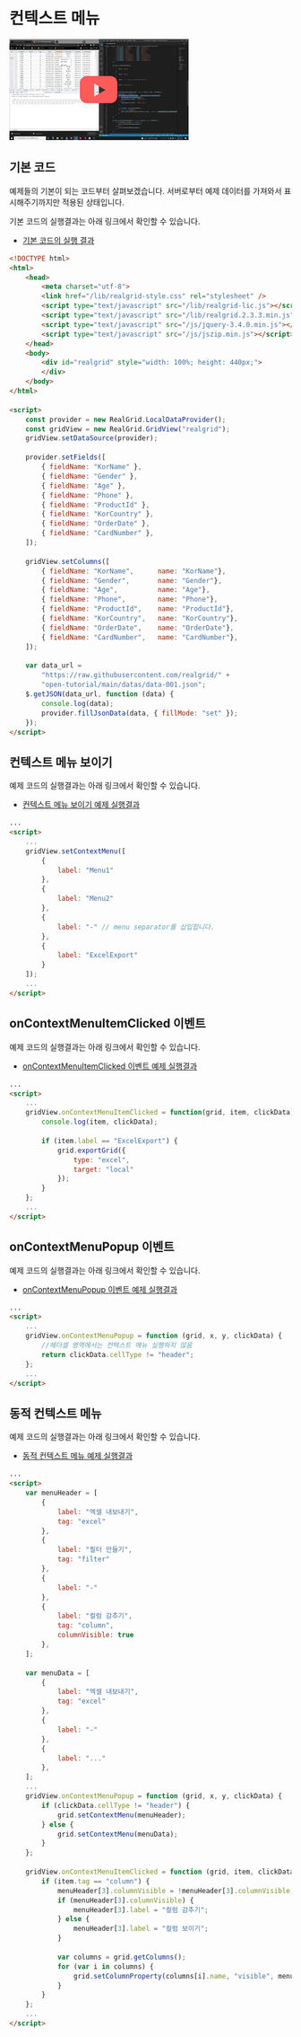 # 컨텍스트 메뉴

[![](youtube-01.png)](https://youtu.be/8ebgQe66dhI)


## 기본 코드

예제들의 기본이 되는 코드부터 살펴보겠습니다.
서버로부터 예제 데이터를 가져와서 표시해주기까지만 적용된 상태입니다.

기본 코드의 실행결과는 아래 링크에서 확인할 수 있습니다.

* [기본 코드의 실행 결과](http://10bun.tv/samples/realgrid2/part-2/05/step-00.html)

``` html
<!DOCTYPE html>
<html>
	<head>
		<meta charset="utf-8">
		<link href="/lib/realgrid-style.css" rel="stylesheet" />
		<script type="text/javascript" src="/lib/realgrid-lic.js"></script>
		<script type="text/javascript" src="/lib/realgrid.2.3.3.min.js"></script>
		<script type="text/javascript" src="/js/jquery-3.4.0.min.js"></script>
        <script type="text/javascript" src="/js/jszip.min.js"></script>
	</head>
	<body>
		<div id="realgrid" style="width: 100%; height: 440px;">
		</div>
	</body>
</html>

<script>
    const provider = new RealGrid.LocalDataProvider();
    const gridView = new RealGrid.GridView("realgrid");
    gridView.setDataSource(provider);

    provider.setFields([
        { fieldName: "KorName" },
        { fieldName: "Gender" },
        { fieldName: "Age" },
        { fieldName: "Phone" },
        { fieldName: "ProductId" },
        { fieldName: "KorCountry" },
        { fieldName: "OrderDate" },
        { fieldName: "CardNumber" },
    ]);

    gridView.setColumns([
        { fieldName: "KorName",      name: "KorName"},
        { fieldName: "Gender",       name: "Gender"},
        { fieldName: "Age",          name: "Age"},
        { fieldName: "Phone",        name: "Phone"},
        { fieldName: "ProductId",    name: "ProductId"},
        { fieldName: "KorCountry",   name: "KorCountry"},
        { fieldName: "OrderDate",    name: "OrderDate"},
        { fieldName: "CardNumber",   name: "CardNumber"},
    ]);

    var data_url = 
        "https://raw.githubusercontent.com/realgrid/" +
        "open-tutorial/main/datas/data-001.json";
    $.getJSON(data_url, function (data) {
        console.log(data);
        provider.fillJsonData(data, { fillMode: "set" });
    });
</script>
```


## 컨텍스트 메뉴 보이기

예제 코드의 실행결과는 아래 링크에서 확인할 수 있습니다.
* [컨텍스트 메뉴 보이기 예제 실행결과](http://10bun.tv/samples/realgrid2/part-2/05/step-01.html)

``` html
...
<script>
    ...
    gridView.setContextMenu([
        {
            label: "Menu1"
        },
        {
            label: "Menu2"
        },
        {
            label: "-" // menu separator를 삽입합니다.
        },
        {
            label: "ExcelExport"
        }
    ]);
    ...
</script>
```


## onContextMenuItemClicked 이벤트

예제 코드의 실행결과는 아래 링크에서 확인할 수 있습니다.
* [onContextMenuItemClicked 이벤트 예제 실행결과](http://10bun.tv/samples/realgrid2/part-2/05/step-02.html)

``` html
...
<script>
    ...
    gridView.onContextMenuItemClicked = function(grid, item, clickData) {
        console.log(item, clickData);

        if (item.label == "ExcelExport") {
            grid.exportGrid({
                type: "excel",
                target: "local"
            });
        }
    };
    ...
</script>
```


## onContextMenuPopup 이벤트

예제 코드의 실행결과는 아래 링크에서 확인할 수 있습니다.
* [onContextMenuPopup 이벤트 예제 실행결과](http://10bun.tv/samples/realgrid2/part-2/05/step-03.html)

``` html
...
<script>
    ...
    gridView.onContextMenuPopup = function (grid, x, y, clickData) {
        //헤더셀 영역에서는 컨텍스트 메뉴 실행하지 않음
        return clickData.cellType != "header";
    };
    ...
</script>
```

## 동적 컨텍스트 메뉴

예제 코드의 실행결과는 아래 링크에서 확인할 수 있습니다.
* [동적 컨텍스트 메뉴 예제 실행결과](http://10bun.tv/samples/realgrid2/part-2/05/step-04.html)

``` html
...
<script>
    var menuHeader = [
        {
            label: "엑셀 내보내기",
            tag: "excel"
        }, 
        {
            label: "필터 만들기",
            tag: "filter"
        }, 
        {
            label: "-"
        }, 
        {
            label: "컬럼 감추기",
            tag: "column",
            columnVisible: true
        }, 
    ];

    var menuData = [
        {
            label: "엑셀 내보내기",
            tag: "excel"
        }, 
        {
            label: "-"
        }, 
        {
            label: "..."
        }, 
    ];
    ...
    gridView.onContextMenuPopup = function (grid, x, y, clickData) {
        if (clickData.cellType != "header") {
            grid.setContextMenu(menuHeader);
        } else {
            grid.setContextMenu(menuData);
        }
    };

    gridView.onContextMenuItemClicked = function (grid, item, clickData) {
        if (item.tag == "column") {
            menuHeader[3].columnVisible = !menuHeader[3].columnVisible;
            if (menuHeader[3].columnVisible) {
                menuHeader[3].label = "컬럼 감추기";
            } else {
                menuHeader[3].label = "컬럼 보이기";
            }

            var columns = grid.getColumns();
            for (var i in columns) {
                grid.setColumnProperty(columns[i].name, "visible", menuHeader[3].columnVisible);
            }
        }
    };    
    ...
</script>
```